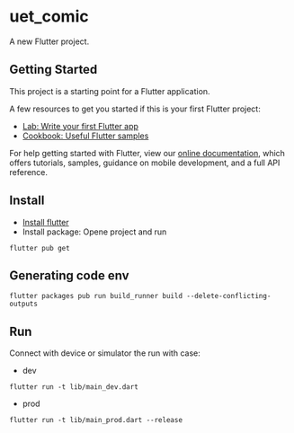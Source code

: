 # uet_comic

A new Flutter project.

## Getting Started

This project is a starting point for a Flutter application.

A few resources to get you started if this is your first Flutter project:

- [Lab: Write your first Flutter app](https://flutter.dev/docs/get-started/codelab)
- [Cookbook: Useful Flutter samples](https://flutter.dev/docs/cookbook)

For help getting started with Flutter, view our
[online documentation](https://flutter.dev/docs), which offers tutorials,
samples, guidance on mobile development, and a full API reference.

## Install
- [Install flutter](https://flutter.dev/docs/get-started/install)
- Install package: Opene project and run
```
flutter pub get
```

## Generating code env
```
flutter packages pub run build_runner build --delete-conflicting-outputs
```

## Run
Connect with device or simulator the run with case:
- dev
```
flutter run -t lib/main_dev.dart
```
- prod
```
flutter run -t lib/main_prod.dart --release
```
